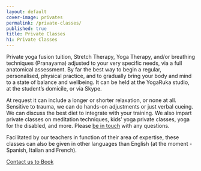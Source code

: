 ```yaml
---
layout: default
cover-image: privates
permalink: /private-classes/
published: true
title: Private Classes
h1: Private Classes
---
```


<section markdown="1" class="Longform Longform--blogpost">
Private yoga fusion tuition, Stretch Therapy, Yoga Therapy, and/or breathing techniques (Pranayama) adjusted to your very specific needs, via a full anatomical assessment. By far the best way to begin a regular, personalised, physical practice, and to gradually bring your body and mind to a state of balance and wellbeing. It can be held at the YogaRuka studio, at the student’s domicile, or via Skype.

At request it can include a longer or shorter relaxation, or none at all. Sensitive to trauma, we can do hands-on adjustments or just verbal cueing. We can discuss the best diet to integrate with your training. We also impart private classes on meditation techniques, kids’ yoga private classes, yoga for the disabled, and more. Please [be in touch](/contact) with any questions.

Facilitated by our teachers in function of their area of expertise, these classes can also be given in other languages than English (at the moment - Spanish, Italian and French).

<a class="button" href="/contact">Contact us to Book</a>
</section>